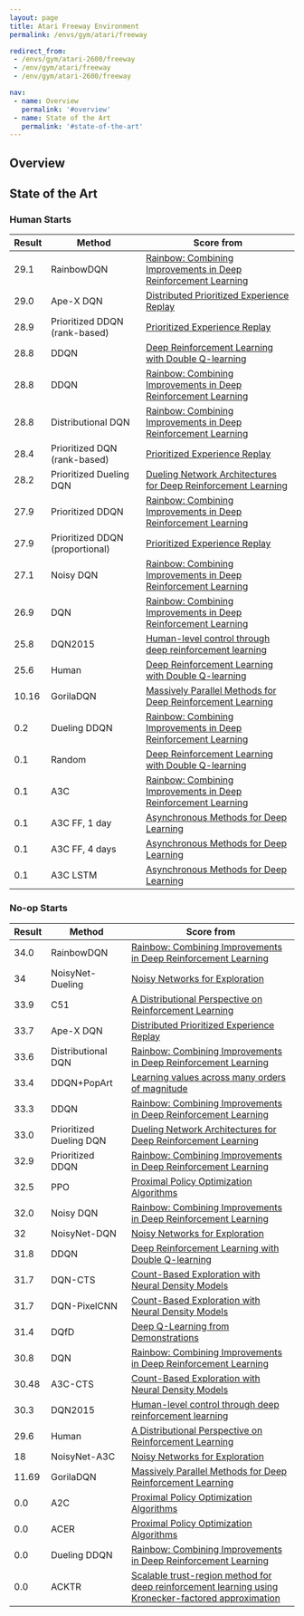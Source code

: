 ```yaml
---
layout: page
title: Atari Freeway Environment
permalink: /envs/gym/atari/freeway

redirect_from:
 - /envs/gym/atari-2600/freeway
 - /env/gym/atari/freeway
 - /env/gym/atari-2600/freeway

nav:
 - name: Overview
   permalink: '#overview'
 - name: State of the Art
   permalink: '#state-of-the-art'
---
```



## Overview

## State of the Art

### Human Starts

| Result | Method | Score from |
|--------|--------|------------|
| 29.1 | RainbowDQN | [Rainbow: Combining Improvements in Deep Reinforcement Learning](https://arxiv.org/abs/1710.02298) |
| 29.0 | Ape-X DQN | [Distributed Prioritized Experience Replay](https://arxiv.org/abs/1803.00933) |
| 28.9 | Prioritized DDQN (rank-based) | [Prioritized Experience Replay](https://arxiv.org/abs/1511.05952) |
| 28.8 | DDQN | [Deep Reinforcement Learning with Double Q-learning](https://arxiv.org/abs/1509.06461) |
| 28.8 | DDQN | [Rainbow: Combining Improvements in Deep Reinforcement Learning](https://arxiv.org/abs/1710.02298) |
| 28.8 | Distributional DQN | [Rainbow: Combining Improvements in Deep Reinforcement Learning](https://arxiv.org/abs/1710.02298) |
| 28.4 | Prioritized DQN (rank-based) | [Prioritized Experience Replay](https://arxiv.org/abs/1511.05952) |
| 28.2 | Prioritized Dueling DQN | [Dueling Network Architectures for Deep Reinforcement Learning](https://arxiv.org/abs/1511.06581) |
| 27.9 | Prioritized DDQN | [Rainbow: Combining Improvements in Deep Reinforcement Learning](https://arxiv.org/abs/1710.02298) |
| 27.9 | Prioritized DDQN (proportional) | [Prioritized Experience Replay](https://arxiv.org/abs/1511.05952) |
| 27.1 | Noisy DQN | [Rainbow: Combining Improvements in Deep Reinforcement Learning](https://arxiv.org/abs/1710.02298) |
| 26.9 | DQN | [Rainbow: Combining Improvements in Deep Reinforcement Learning](https://arxiv.org/abs/1710.02298) |
| 25.8 | DQN2015 | [Human-level control through deep reinforcement learning](https://web.stanford.edu/class/psych209/Readings/MnihEtAlHassibis15NatureControlDeepRL.pdf) |
| 25.6 | Human | [Deep Reinforcement Learning with Double Q-learning](https://arxiv.org/abs/1509.06461) |
| 10.16 | GorilaDQN | [Massively Parallel Methods for Deep Reinforcement Learning](https://arxiv.org/abs/1507.04296) |
| 0.2 | Dueling DDQN | [Rainbow: Combining Improvements in Deep Reinforcement Learning](https://arxiv.org/abs/1710.02298) |
| 0.1 | Random | [Deep Reinforcement Learning with Double Q-learning](https://arxiv.org/abs/1509.06461) |
| 0.1 | A3C | [Rainbow: Combining Improvements in Deep Reinforcement Learning](https://arxiv.org/abs/1710.02298) |
| 0.1 | A3C FF, 1 day | [Asynchronous Methods for Deep Learning](https://arxiv.org/abs/1602.01783) |
| 0.1 | A3C FF, 4 days | [Asynchronous Methods for Deep Learning](https://arxiv.org/abs/1602.01783) |
| 0.1 | A3C LSTM | [Asynchronous Methods for Deep Learning](https://arxiv.org/abs/1602.01783) |

### No-op Starts

| Result | Method | Score from |
|--------|--------|------------|
| 34.0 | RainbowDQN | [Rainbow: Combining Improvements in Deep Reinforcement Learning](https://arxiv.org/abs/1710.02298) |
| 34 | NoisyNet-Dueling | [Noisy Networks for Exploration](https://arxiv.org/abs/1706.10295) |
| 33.9 | C51 | [A Distributional Perspective on Reinforcement Learning](https://arxiv.org/abs/1707.06887) |
| 33.7 | Ape-X DQN | [Distributed Prioritized Experience Replay](https://arxiv.org/abs/1803.00933) |
| 33.6 | Distributional DQN | [Rainbow: Combining Improvements in Deep Reinforcement Learning](https://arxiv.org/abs/1710.02298) |
| 33.4 | DDQN+PopArt | [Learning values across many orders of magnitude](https://arxiv.org/abs/1602.07714) |
| 33.3 | DDQN | [Rainbow: Combining Improvements in Deep Reinforcement Learning](https://arxiv.org/abs/1710.02298) |
| 33.0 | Prioritized Dueling DQN | [Dueling Network Architectures for Deep Reinforcement Learning](https://arxiv.org/abs/1511.06581) |
| 32.9 | Prioritized DDQN | [Rainbow: Combining Improvements in Deep Reinforcement Learning](https://arxiv.org/abs/1710.02298) |
| 32.5 | PPO | [Proximal Policy Optimization Algorithms](https://arxiv.org/abs/1707.06347) |
| 32.0 | Noisy DQN | [Rainbow: Combining Improvements in Deep Reinforcement Learning](https://arxiv.org/abs/1710.02298) |
| 32 | NoisyNet-DQN | [Noisy Networks for Exploration](https://arxiv.org/abs/1706.10295) |
| 31.8 | DDQN | [Deep Reinforcement Learning with Double Q-learning](https://arxiv.org/abs/1509.06461) |
| 31.7 | DQN-CTS | [Count-Based Exploration with Neural Density Models](https://arxiv.org/abs/1703.01310) |
| 31.7 | DQN-PixelCNN | [Count-Based Exploration with Neural Density Models](https://arxiv.org/abs/1703.01310) |
| 31.4 | DQfD | [Deep Q-Learning from Demonstrations](https://arxiv.org/abs/1704.03732) |
| 30.8 | DQN | [Rainbow: Combining Improvements in Deep Reinforcement Learning](https://arxiv.org/abs/1710.02298) |
| 30.48 | A3C-CTS | [Count-Based Exploration with Neural Density Models](https://arxiv.org/abs/1703.01310) |
| 30.3 | DQN2015 | [Human-level control through deep reinforcement learning](https://web.stanford.edu/class/psych209/Readings/MnihEtAlHassibis15NatureControlDeepRL.pdf) |
| 29.6 | Human | [A Distributional Perspective on Reinforcement Learning](https://arxiv.org/abs/1707.06887) |
| 18 | NoisyNet-A3C | [Noisy Networks for Exploration](https://arxiv.org/abs/1706.10295) |
| 11.69 | GorilaDQN | [Massively Parallel Methods for Deep Reinforcement Learning](https://arxiv.org/abs/1507.04296) |
| 0.0 | A2C | [Proximal Policy Optimization Algorithms](https://arxiv.org/abs/1707.06347) |
| 0.0 | ACER | [Proximal Policy Optimization Algorithms](https://arxiv.org/abs/1707.06347) |
| 0.0 | Dueling DDQN | [Rainbow: Combining Improvements in Deep Reinforcement Learning](https://arxiv.org/abs/1710.02298) |
| 0.0 | ACKTR | [Scalable trust-region method for deep reinforcement learning using Kronecker-factored approximation](https://arxiv.org/abs/1708.05144) |

